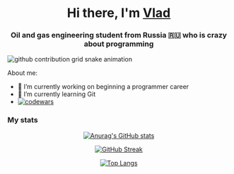 <h1 align="center">Hi there, I'm <a href="https://t.me/vlad_1k" target="_blank">Vlad</a> 
<h3 align="center">Oil and gas engineering student from Russia 🇷🇺 who is crazy about programming</h3>

<picture>
  <source media="(prefers-color-scheme: dark)" srcset="[https://raw.githubusercontent.com/platane/platane/output/github-contribution-grid-snake-dark.svg](https://platane.github.io/snk/)">
  <source media="(prefers-color-scheme: light)" srcset="[https://raw.githubusercontent.com/platane/platane/output/github-contribution-grid-snake.svg](https://platane.github.io/snk/)">
  <img alt="github contribution grid snake animation" src="[https://raw.githubusercontent.com/platane/platane/output/github-contribution-grid-snake.svg](https://platane.github.io/snk/)">
</picture>

About me:
- 🔭 I’m currently working on beginning a programmer career
- 🌱 I’m currently learning Git
- [![codewars](https://www.codewars.com/users/dels-in/badges/micro)](https://www.codewars.com/users/dels-in)

<h3 align="left">My stats</h3>

<div align="center">
  
[![Anurag's GitHub stats](https://github-readme-stats.vercel.app/api?username=dels-in)](https://github.com/anuraghazra/github-readme-stats)

</div>

<div align="center">

[![GitHub Streak](https://github-readme-streak-stats.herokuapp.com/?user=dels-in)](https://git.io/streak-stats)

</div>

<div align="center">

[![Top Langs](https://github-readme-stats.vercel.app/api/top-langs/?username=dels-in&layout=compact)](https://github.com/dels-in/github-readme-stats)

</div>


<!--
**dels-in/dels-in** is a ✨ _special_ ✨ repository because its `README.md` (this file) appears on your GitHub profile.

Here are some ideas to get you started:

- 🔭 I’m currently working on beginning a programmer career
- 🌱 I’m currently learning ASP.NET Core
- 👯 I’m looking to collaborate on ...
- 🤔 I’m looking for help with ...
- 💬 Ask me about ...
- 📫 How to reach me: ...
- 😄 Pronouns: ...
- ⚡ Fun fact: ...
-->
